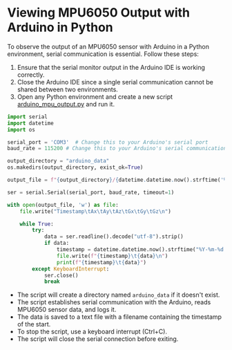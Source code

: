 # Viewing MPU6050 Output with Arduino in Python
To observe the output of an MPU6050 sensor with Arduino in a Python environment, serial communication is essential. Follow these steps:
1. Ensure that the serial monitor output in the Arduino IDE is working correctly.
2. Close the Arduino IDE since a single serial communication cannot be shared between two environments.
3. Open any Python environment and create a new script [arduino_mpu_output.py](https://github.com/itskuldipsingh/MPU6050-Gyro-and-Accelerometer/blob/main/Arduino/vizard_mpu_output.py) and run it.

```python
import serial
import datetime
import os

serial_port = 'COM3'  # Change this to your Arduino's serial port
baud_rate = 115200 # Change this to your Arduino's serial communication baud rate

output_directory = "arduino_data"
os.makedirs(output_directory, exist_ok=True)

output_file = f"{output_directory}/{datetime.datetime.now().strftime('%d%b%Y%H%M')}.txt"

ser = serial.Serial(serial_port, baud_rate, timeout=1)

with open(output_file, 'w') as file:
    file.write("Timestamp\tAx\tAy\tAz\tGx\tGy\tGz\n")

    while True:
        try:
            data = ser.readline().decode("utf-8").strip()
            if data:
                timestamp = datetime.datetime.now().strftime("%Y-%m-%d %H:%M:%S")
                file.write(f"{timestamp}\t{data}\n")
                print(f"{timestamp}\t{data}")
        except KeyboardInterrupt:
            ser.close()
            break
```
   - The script will create a directory named `arduino_data` if it doesn't exist.
   - The script establishes serial communication with the Arduino, reads MPU6050 sensor data, and logs it.
   - The data is saved to a text file with a filename containing the timestamp of the start.
   - To stop the script, use a keyboard interrupt (Ctrl+C).
   - The script will close the serial connection before exiting.
